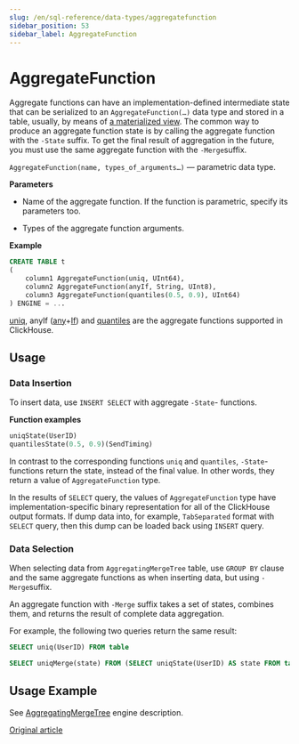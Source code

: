 ```yaml
---
slug: /en/sql-reference/data-types/aggregatefunction
sidebar_position: 53
sidebar_label: AggregateFunction
---
```


# AggregateFunction

Aggregate functions can have an implementation-defined intermediate state that can be serialized to an `AggregateFunction(…)` data type and stored in a table, usually, by means of [a materialized view](../../sql-reference/statements/create/view.md). The common way to produce an aggregate function state is by calling the aggregate function with the `-State` suffix. To get the final result of aggregation in the future, you must use the same aggregate function with the `-Merge`suffix.

`AggregateFunction(name, types_of_arguments…)` — parametric data type.

**Parameters**

-   Name of the aggregate function. If the function is parametric, specify its parameters too.

-   Types of the aggregate function arguments.

**Example**

``` sql
CREATE TABLE t
(
    column1 AggregateFunction(uniq, UInt64),
    column2 AggregateFunction(anyIf, String, UInt8),
    column3 AggregateFunction(quantiles(0.5, 0.9), UInt64)
) ENGINE = ...
```

[uniq](../../sql-reference/aggregate-functions/reference/uniq.md#agg_function-uniq), anyIf ([any](../../sql-reference/aggregate-functions/reference/any.md#agg_function-any)+[If](../../sql-reference/aggregate-functions/combinators.md#agg-functions-combinator-if)) and [quantiles](../../sql-reference/aggregate-functions/reference/quantiles.md#quantiles) are the aggregate functions supported in ClickHouse.

## Usage

### Data Insertion

To insert data, use `INSERT SELECT` with aggregate `-State`- functions.

**Function examples**

``` sql
uniqState(UserID)
quantilesState(0.5, 0.9)(SendTiming)
```

In contrast to the corresponding functions `uniq` and `quantiles`, `-State`- functions return the state, instead of the final value. In other words, they return a value of `AggregateFunction` type.

In the results of `SELECT` query, the values of `AggregateFunction` type have implementation-specific binary representation for all of the ClickHouse output formats. If dump data into, for example, `TabSeparated` format with `SELECT` query, then this dump can be loaded back using `INSERT` query.

### Data Selection

When selecting data from `AggregatingMergeTree` table, use `GROUP BY` clause and the same aggregate functions as when inserting data, but using `-Merge`suffix.

An aggregate function with `-Merge` suffix takes a set of states, combines them, and returns the result of complete data aggregation.

For example, the following two queries return the same result:

``` sql
SELECT uniq(UserID) FROM table

SELECT uniqMerge(state) FROM (SELECT uniqState(UserID) AS state FROM table GROUP BY RegionID)
```

## Usage Example

See [AggregatingMergeTree](../../engines/table-engines/mergetree-family/aggregatingmergetree.md) engine description.

[Original article](https://clickhouse.com/docs/en/data_types/nested_data_structures/aggregatefunction/) <!--hide-->
